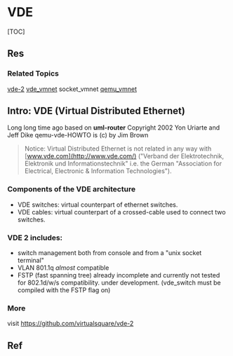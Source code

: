 # VDE

[TOC]



## Res
### Related Topics
[vde-2](https://github.com/virtualsquare/vde-2)
[vde_vmnet](https://github.com/lima-vm/vde_vmnet)
socket_vmnet
[qemu_vmnet](https://github.com/alessiodionisi/qemu-vmnet)



## Intro: VDE (Virtual Distributed Ethernet)
Long long time ago based on **uml-router** Copyright 2002 Yon Uriarte and Jeff Dike
qemu-vde-HOWTO is (c) by Jim Brown

> Notice: Virtual Distributed Ethernet is not related in any way with [www.vde.com](http://www.vde.com/) ("Verband der Elektrotechnik, Elektronik und Informationstechnik" i.e. the German "Association for Electrical, Electronic & Information Technologies").


### Components of the VDE architecture
- VDE switches: virtual counterpart of ethernet switches.
- VDE cables: virtual counterpart of a crossed-cable used to connect two switches.


### VDE 2 includes:
- switch management both from console and from a "unix socket terminal"
- VLAN 801.1q *almost* compatible
- FSTP (fast spanning tree) already incomplete and currently not tested for 802.1d/w/s
  compatibility. under development. (vde_switch must be compiled with the FSTP flag on)


### More
visit https://github.com/virtualsquare/vde-2



## Ref